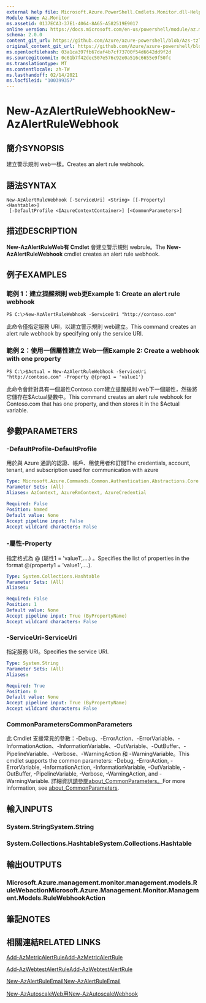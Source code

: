 ```yaml
---
external help file: Microsoft.Azure.PowerShell.Cmdlets.Monitor.dll-Help.xml
Module Name: Az.Monitor
ms.assetid: 0137ECA3-37E1-4064-8A65-A582519E9017
online version: https://docs.microsoft.com/en-us/powershell/module/az.monitor/new-azalertrulewebhook
schema: 2.0.0
content_git_url: https://github.com/Azure/azure-powershell/blob/Azs-tzl/src/Monitor/Monitor/help/New-AzAlertRuleWebhook.md
original_content_git_url: https://github.com/Azure/azure-powershell/blob/Azs-tzl/src/Monitor/Monitor/help/New-AzAlertRuleWebhook.md
ms.openlocfilehash: 03a1ca397fb67daf4b7cf73700f54d6642dd9f2d
ms.sourcegitcommit: 0c61b7f42dec507e576c92e0a516c6655e9f50fc
ms.translationtype: MT
ms.contentlocale: zh-TW
ms.lasthandoff: 02/14/2021
ms.locfileid: "100399357"
---
```

# <span data-ttu-id="b1e09-101">New-AzAlertRuleWebhook</span><span class="sxs-lookup"><span data-stu-id="b1e09-101">New-AzAlertRuleWebhook</span></span>

## <span data-ttu-id="b1e09-102">簡介</span><span class="sxs-lookup"><span data-stu-id="b1e09-102">SYNOPSIS</span></span>
<span data-ttu-id="b1e09-103">建立警示規則 web一樣。</span><span class="sxs-lookup"><span data-stu-id="b1e09-103">Creates an alert rule webhook.</span></span>

## <span data-ttu-id="b1e09-104">語法</span><span class="sxs-lookup"><span data-stu-id="b1e09-104">SYNTAX</span></span>

```
New-AzAlertRuleWebhook [-ServiceUri] <String> [[-Property] <Hashtable>]
 [-DefaultProfile <IAzureContextContainer>] [<CommonParameters>]
```

## <span data-ttu-id="b1e09-105">描述</span><span class="sxs-lookup"><span data-stu-id="b1e09-105">DESCRIPTION</span></span>
<span data-ttu-id="b1e09-106">**New-AzAlertRuleWeb有 Cmdlet** 會建立警示規則 webrule。</span><span class="sxs-lookup"><span data-stu-id="b1e09-106">The **New-AzAlertRuleWebhook** cmdlet creates an alert rule webhook.</span></span>

## <span data-ttu-id="b1e09-107">例子</span><span class="sxs-lookup"><span data-stu-id="b1e09-107">EXAMPLES</span></span>

### <span data-ttu-id="b1e09-108">範例 1：建立提醒規則 web更</span><span class="sxs-lookup"><span data-stu-id="b1e09-108">Example 1: Create an alert rule webhook</span></span>
```
PS C:\>New-AzAlertRuleWebhook -ServiceUri "http://contoso.com"
```

<span data-ttu-id="b1e09-109">此命令僅指定服務 URI，以建立警示規則 web建立。</span><span class="sxs-lookup"><span data-stu-id="b1e09-109">This command creates an alert rule webhook by specifying only the service URI.</span></span>

### <span data-ttu-id="b1e09-110">範例 2：使用一個屬性建立 Web一個</span><span class="sxs-lookup"><span data-stu-id="b1e09-110">Example 2: Create a webhook with one property</span></span>
```
PS C:\>$Actual = New-AzAlertRuleWebhook -ServiceUri "http://contoso.com" -Property @{prop1 = 'value1'}
```

<span data-ttu-id="b1e09-111">此命令會針對具有一個屬性Contoso.com建立提醒規則 web下一個屬性，然後將它儲存在$Actual變數中。</span><span class="sxs-lookup"><span data-stu-id="b1e09-111">This command creates an alert rule webhook for Contoso.com that has one property, and then stores it in the $Actual variable.</span></span>

## <span data-ttu-id="b1e09-112">參數</span><span class="sxs-lookup"><span data-stu-id="b1e09-112">PARAMETERS</span></span>

### <span data-ttu-id="b1e09-113">-DefaultProfile</span><span class="sxs-lookup"><span data-stu-id="b1e09-113">-DefaultProfile</span></span>
<span data-ttu-id="b1e09-114">用於與 Azure 通訊的認證、帳戶、租使用者和訂閱</span><span class="sxs-lookup"><span data-stu-id="b1e09-114">The credentials, account, tenant, and subscription used for communication with azure</span></span>

```yaml
Type: Microsoft.Azure.Commands.Common.Authentication.Abstractions.Core.IAzureContextContainer
Parameter Sets: (All)
Aliases: AzContext, AzureRmContext, AzureCredential

Required: False
Position: Named
Default value: None
Accept pipeline input: False
Accept wildcard characters: False
```

### <span data-ttu-id="b1e09-115">-屬性</span><span class="sxs-lookup"><span data-stu-id="b1e09-115">-Property</span></span>
<span data-ttu-id="b1e09-116">指定格式為 @ (屬性1 = 'value1',....) 。</span><span class="sxs-lookup"><span data-stu-id="b1e09-116">Specifies the list of properties in the format @(property1 = 'value1',....).</span></span>

```yaml
Type: System.Collections.Hashtable
Parameter Sets: (All)
Aliases:

Required: False
Position: 1
Default value: None
Accept pipeline input: True (ByPropertyName)
Accept wildcard characters: False
```

### <span data-ttu-id="b1e09-117">-ServiceUri</span><span class="sxs-lookup"><span data-stu-id="b1e09-117">-ServiceUri</span></span>
<span data-ttu-id="b1e09-118">指定服務 URI。</span><span class="sxs-lookup"><span data-stu-id="b1e09-118">Specifies the service URI.</span></span>

```yaml
Type: System.String
Parameter Sets: (All)
Aliases:

Required: True
Position: 0
Default value: None
Accept pipeline input: True (ByPropertyName)
Accept wildcard characters: False
```

### <span data-ttu-id="b1e09-119">CommonParameters</span><span class="sxs-lookup"><span data-stu-id="b1e09-119">CommonParameters</span></span>
<span data-ttu-id="b1e09-120">此 Cmdlet 支援常見的參數：-Debug、-ErrorAction、-ErrorVariable、-InformationAction、-InformationVariable、-OutVariable、-OutBuffer、-PipelineVariable、-Verbose、-WarningAction 和 -WarningVariable。</span><span class="sxs-lookup"><span data-stu-id="b1e09-120">This cmdlet supports the common parameters: -Debug, -ErrorAction, -ErrorVariable, -InformationAction, -InformationVariable, -OutVariable, -OutBuffer, -PipelineVariable, -Verbose, -WarningAction, and -WarningVariable.</span></span> <span data-ttu-id="b1e09-121">詳細資訊[請參閱about_CommonParameters。](http://go.microsoft.com/fwlink/?LinkID=113216)</span><span class="sxs-lookup"><span data-stu-id="b1e09-121">For more information, see [about_CommonParameters](http://go.microsoft.com/fwlink/?LinkID=113216).</span></span>

## <span data-ttu-id="b1e09-122">輸入</span><span class="sxs-lookup"><span data-stu-id="b1e09-122">INPUTS</span></span>

### <span data-ttu-id="b1e09-123">System.String</span><span class="sxs-lookup"><span data-stu-id="b1e09-123">System.String</span></span>

### <span data-ttu-id="b1e09-124">System.Collections.Hashtable</span><span class="sxs-lookup"><span data-stu-id="b1e09-124">System.Collections.Hashtable</span></span>

## <span data-ttu-id="b1e09-125">輸出</span><span class="sxs-lookup"><span data-stu-id="b1e09-125">OUTPUTS</span></span>

### <span data-ttu-id="b1e09-126">Microsoft.Azure.management.monitor.management.models.RuleWebaction</span><span class="sxs-lookup"><span data-stu-id="b1e09-126">Microsoft.Azure.Management.Monitor.Management.Models.RuleWebhookAction</span></span>

## <span data-ttu-id="b1e09-127">筆記</span><span class="sxs-lookup"><span data-stu-id="b1e09-127">NOTES</span></span>

## <span data-ttu-id="b1e09-128">相關連結</span><span class="sxs-lookup"><span data-stu-id="b1e09-128">RELATED LINKS</span></span>


[<span data-ttu-id="b1e09-129">Add-AzMetricAlertRule</span><span class="sxs-lookup"><span data-stu-id="b1e09-129">Add-AzMetricAlertRule</span></span>](./Add-AzMetricAlertRule.md)

[<span data-ttu-id="b1e09-130">Add-AzWebtestAlertRule</span><span class="sxs-lookup"><span data-stu-id="b1e09-130">Add-AzWebtestAlertRule</span></span>](./Add-AzWebtestAlertRule.md)

[<span data-ttu-id="b1e09-131">New-AzAlertRuleEmail</span><span class="sxs-lookup"><span data-stu-id="b1e09-131">New-AzAlertRuleEmail</span></span>](./New-AzAlertRuleEmail.md)

[<span data-ttu-id="b1e09-132">New-AzAutoscaleWeb用</span><span class="sxs-lookup"><span data-stu-id="b1e09-132">New-AzAutoscaleWebhook</span></span>](./New-AzAutoscaleWebhook.md)


